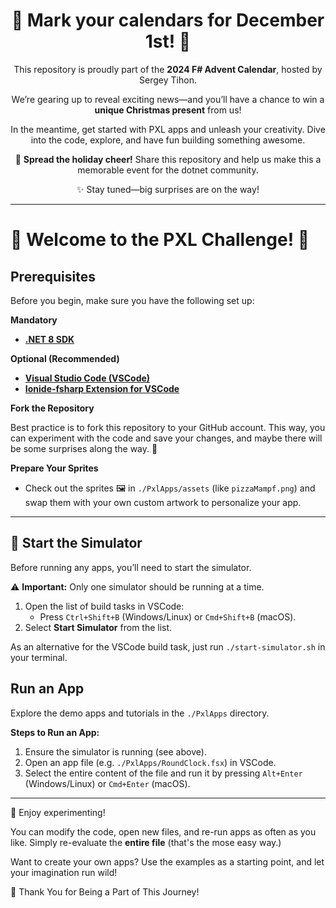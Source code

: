 <div align="center">
  <h1>🎁 <strong>Mark your calendars for December 1st!</strong> 🎁</h1>

This repository is proudly part of the **2024 F# Advent Calendar**, hosted by Sergey Tihon. 

We’re gearing up to reveal exciting news—and you’ll have a chance to win a **unique Christmas present** from us!

In the meantime, get started with PXL apps and unleash your creativity. Dive into the code, explore, and have fun building something awesome.

📣 **Spread the holiday cheer!**
Share this repository and help us make this a memorable event for the dotnet community.

✨ Stay tuned—big surprises are on the way!

</div>

---

# 🎄 **Welcome to the PXL Challenge!** 🎄

## Prerequisites

Before you begin, make sure you have the following set up:

**Mandatory**

- [**.NET 8 SDK**](https://dotnet.microsoft.com/en-us/download/dotnet/8.0)

**Optional (Recommended)**

- [**Visual Studio Code (VSCode)**](https://code.visualstudio.com/)
- [**Ionide-fsharp Extension for VSCode**](https://marketplace.visualstudio.com/items?itemName=Ionide.Ionide-fsharp)

**Fork the Repository**

Best practice is to fork this repository to your GitHub account. This way, you can experiment with the code and save your changes, and maybe there will be some surprises along the way. 🎁

**Prepare Your Sprites**

- Check out the sprites 🖼️ in `./PxlApps/assets` (like `pizzaMampf.png`) and swap them with your own custom artwork to personalize your app.

---

## 🚀 Start the Simulator

Before running any apps, you’ll need to start the simulator.

⚠️ **Important:** Only one simulator should be running at a time.

1. Open the list of build tasks in VSCode:
   - Press `Ctrl+Shift+B` (Windows/Linux) or `Cmd+Shift+B` (macOS).
2. Select **Start Simulator** from the list.

As an alternative for the VSCode build task, just run `./start-simulator.sh` in your terminal.

## Run an App

Explore the demo apps and tutorials in the `./PxlApps` directory.

**Steps to Run an App:**

1. Ensure the simulator is running (see above).
2. Open an app file (e.g. `./PxlApps/RoundClock.fsx`) in VSCode.
3. Select the entire content of the file and run it by pressing `Alt+Enter` (Windows/Linux) or `Cmd+Enter` (macOS).

---

🎉 Enjoy experimenting!

You can modify the code, open new files, and re-run apps as often as you like. Simply re-evaluate the **entire file** (that's the mose easy way.)

Want to create your own apps? Use the examples as a starting point, and let your imagination run wild!

🌟 Thank You for Being a Part of This Journey!
